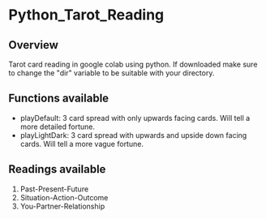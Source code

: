 # Python_Tarot_Reading

## Overview
Tarot card reading in google colab using python.
If downloaded make sure to change the "dir" variable to be suitable with your directory.

## Functions available
- playDefault: 3 card spread with only upwards facing cards. Will tell a more detailed fortune.
- playLightDark: 3 card spread with upwards and upside down facing cards. Will tell a more vague fortune.

## Readings available
1) Past-Present-Future
2) Situation-Action-Outcome
3) You-Partner-Relationship
